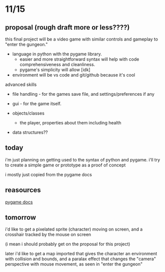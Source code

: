 # 11/15

## proposal (rough draft more or less????)
this final project will be a video game with similar controls and gameplay to "enter the gungeon."  

- language in python with the pygame library. 
    - easier and more straightforward syntax will help with code comprehensiveness and cleanliness.
    - pygame's simplicity will allow [idk]
- environment will be vs code and git/github because it's cool

advanced skills 
- file handling - for the games save file, and settings/preferences if any
- gui - for the game itself.
- objects/classes
    - the player, properties about them including health
    
- data structures??


## today
i'm just planning on getting used to the syntax of python and pygame. i'll try to create a simple game or prototype as a proof of concept

i mostly just copied from the pygame docs

## reasources
[pygame docs](https://www.pygame.org/docs/)

## tomorrow
i'd like to get a pixelated sprite (character) moving on screen, and a crosshair tracked by the mouse on screen

(i mean i should probably get on the proposal for this project)

later i'd like to get a map imported that gives the character an environment with collision and bounds, and a paralax effect that changes the "camera" perspective with mouse movement, as seen in "enter the gungeon"
